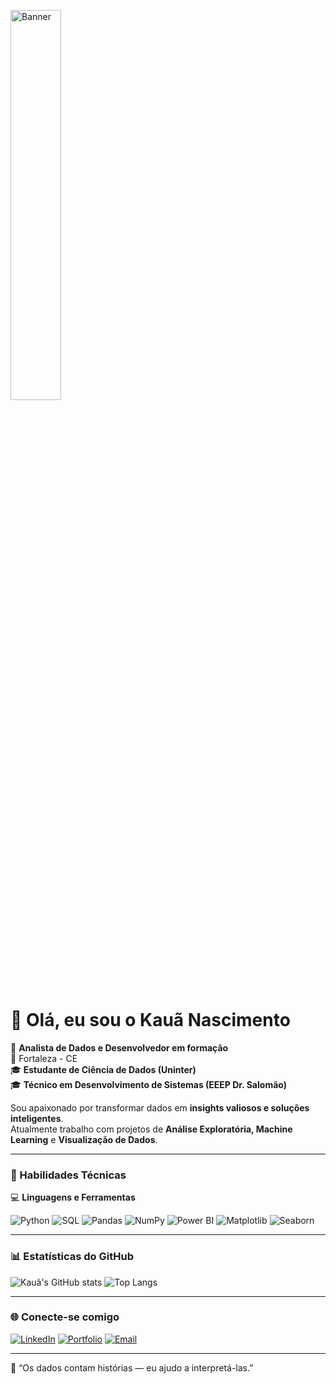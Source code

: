 <!-- Banner -->
<p>
  <img src="https://github.com/KauaNasci/KauaNasci/blob/main/visualizacao-interativa-de-dados-num-ecra-sensivel-ao-toque-moderno.jpg?raw=true" alt="Banner" width="40%" border-radius="20px">
</p>


# 👋 Olá, eu sou o Kauã Nascimento  

🎯 **Analista de Dados e Desenvolvedor em formação**  
📍 Fortaleza - CE  
🎓 **Estudante de Ciência de Dados (Uninter)**  
🎓 **Técnico em Desenvolvimento de Sistemas (EEEP Dr. Salomão)**  

Sou apaixonado por transformar dados em **insights valiosos e soluções inteligentes**.  
Atualmente trabalho com projetos de **Análise Exploratória, Machine Learning** e **Visualização de Dados**.

---

### 🧠 Habilidades Técnicas
💻 **Linguagens e Ferramentas**
  
![Python](https://img.shields.io/badge/Python-3776AB?style=for-the-badge&logo=python&logoColor=white)
![SQL](https://img.shields.io/badge/SQL-003B57?style=for-the-badge&logo=postgresql&logoColor=white)
![Pandas](https://img.shields.io/badge/Pandas-150458?style=for-the-badge&logo=pandas)
![NumPy](https://img.shields.io/badge/NumPy-013243?style=for-the-badge&logo=numpy)
![Power BI](https://img.shields.io/badge/Power_BI-F2C811?style=for-the-badge&logo=power-bi&logoColor=black)
![Matplotlib](https://img.shields.io/badge/Matplotlib-11557c?style=for-the-badge&logo=plotly&logoColor=white)
![Seaborn](https://img.shields.io/badge/Seaborn-9e3c94?style=for-the-badge&logo=python&logoColor=white)

---

### 📊 Estatísticas do GitHub

![Kauã's GitHub stats](https://github-readme-stats.vercel.app/api?username=KauaNasci&show_icons=true&theme=radical)
![Top Langs](https://github-readme-stats.vercel.app/api/top-langs/?username=KauaNasci&layout=compact&theme=radical)

---

### 🌐 Conecte-se comigo

[![LinkedIn](https://img.shields.io/badge/LinkedIn-Kauã%20Nascimento-blue?style=for-the-badge&logo=linkedin)](https://www.linkedin.com/in/kau%C3%A3-barros-07b7b0251/)
[![Portfolio](https://img.shields.io/badge/Portfólio-000000?style=for-the-badge&logo=About.me&logoColor=white)](https://kntechsolutions.com.br/analyst/)
[![Email](https://img.shields.io/badge/Email-kauanascimento%40gmail.com-red?style=for-the-badge&logo=gmail&logoColor=white)](mailto:kn.techsolutionss@gmail.com)

---

💬 “Os dados contam histórias — eu ajudo a interpretá-las.”
